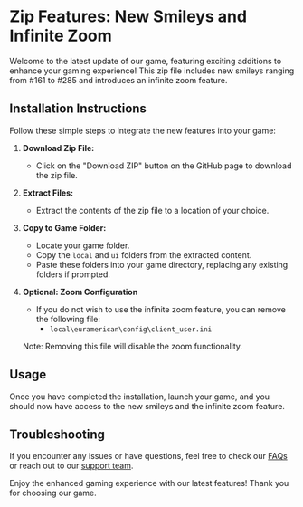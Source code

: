 # Zip Features: New Smileys and Infinite Zoom

Welcome to the latest update of our game, featuring exciting additions to enhance your gaming experience! This zip file includes new smileys ranging from #161 to #285 and introduces an infinite zoom feature.

## Installation Instructions

Follow these simple steps to integrate the new features into your game:

1. **Download Zip File:**
   - Click on the "Download ZIP" button on the GitHub page to download the zip file.

2. **Extract Files:**
   - Extract the contents of the zip file to a location of your choice.

3. **Copy to Game Folder:**
   - Locate your game folder.
   - Copy the `local` and `ui` folders from the extracted content.
   - Paste these folders into your game directory, replacing any existing folders if prompted.

4. **Optional: Zoom Configuration**
   - If you do not wish to use the infinite zoom feature, you can remove the following file:
     - `local\euramerican\config\client_user.ini`

   Note: Removing this file will disable the zoom functionality.

## Usage

Once you have completed the installation, launch your game, and you should now have access to the new smileys and the infinite zoom feature.

## Troubleshooting

If you encounter any issues or have questions, feel free to check our [FAQs](#) or reach out to our [support team](#).

Enjoy the enhanced gaming experience with our latest features! Thank you for choosing our game.
